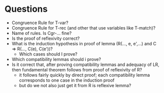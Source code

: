 # Questions

- Congruence Rule for T-var?
- Congruence Rule for T-rec (and other that use variables like T-match)?
- Name of rules. Is Cgr-... fine?
- Is the proof of reflexivity correct?
- What is the induction hypothesis in proof of lemma (R(..., e, e',...) and C => R(..., C(e), C(e'))?
  - Which cases should I prove?
- Which compatibility lemmas should i prove?
- Is it correct that, after proving compatibility lemmas and adequacy of LR, then fundamental theorem follows from proof of reflexivity of R?
  - it follows fairly quickly by direct proof; each compatibility lemma corresponds to one case in the induction proof
  - but do we not also just get it from R is reflexive lemma?